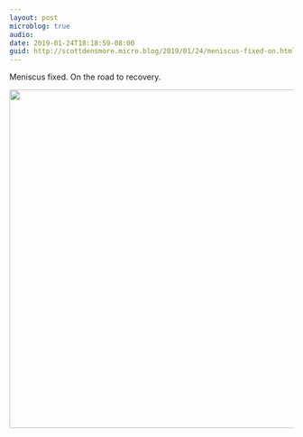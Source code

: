 ```yaml
---
layout: post
microblog: true
audio: 
date: 2019-01-24T18:18:59-08:00
guid: http://scottdensmore.micro.blog/2019/01/24/meniscus-fixed-on.html
---
```


Meniscus fixed. On the road to recovery. 

<img src="uploads/2019/3f33ad0b73.jpg" width="600" height="600" alt="" />
